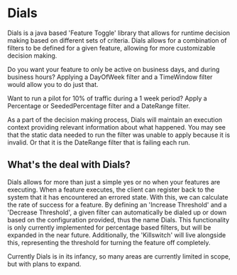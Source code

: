 Dials
=====

Dials is a java based 'Feature Toggle' library that allows for runtime decision making based on different sets of criteria. Dials allows for a combination of filters to be defined for a given feature, allowing for more customizable decision making.

Do you want your feature to only be active on business days, and during business hours? Applying a DayOfWeek filter and a TimeWindow filter would allow you to do just that.

Want to run a pilot for 10% of traffic during a 1 week period? Apply a Percentage or SeededPercentage filter and a DateRange filter.

As a part of the decision making process, Dials will maintain an execution context providing relevant information about what happened. You may see that the static data needed to run the filter was unable to apply because it is invalid. Or that it is the DateRange filter that is failing each run.


What's the deal with Dials?
---------------------------
Dials allows for more than just a simple yes or no when your features are executing. When a feature executes, the client can register back to the system that it has encountered an errored state. With this, we can calculate the rate of success for a feature. By defining an 'Increase Threshold' and a 'Decrease Threshold', a given filter can automatically be dialed up or down based on the configuration provided, thus the name Dials. This functionality is only currently implemented for percentage based filters, but will be expanded in the near future. Additionally, the 'Killswitch' will live alongside this, representing the threshold for turning the feature off completely.


Currently Dials is in its infancy, so many areas are currently limited in scope, but with plans to expand. 
